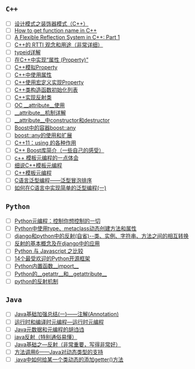 ## `C++`
- [ ] [设计模式之装饰器模式（C++）](https://blog.csdn.net/hailong0715/article/details/51751208)
- [ ] [How to get function name in C++](https://codeyarns.com/2018/08/22/how-to-get-function-name-in-c/)
- [ ] [A Flexible Reflection System in C++: Part 1](https://preshing.com/20180116/a-primitive-reflection-system-in-cpp-part-1/)
- [ ] [C++的 RTTI 观念和用途（非常详细）](https://www.cnblogs.com/findumars/p/6358194.html)
- [ ] [typeid详解](https://blog.csdn.net/TuxedoLinux/article/details/80604377)
- [ ] [在C++中实现“属性 (Property)”](https://www.cnblogs.com/zjg820207/articles/7637035.html)
- [ ] [C++模拟Property](https://bbs.csdn.net/topics/110073537)
- [ ] [C++中使用属性](https://blog.csdn.net/masefee/article/details/4023021)
- [ ] [C++使用宏定义实现Property](https://blog.csdn.net/masefee/article/details/4023021)
- [ ] [C++类构造函数初始化列表](https://www.cnblogs.com/BlueTzar/articles/1223169.html)
- [ ] [C++实现反射类](https://www.cnblogs.com/feixue/p/cplusplus_reflector.html)
- [ ] [OC __attribute__使用](https://www.jianshu.com/p/e2dfccc32c80)
- [ ] [__attribute__机制详解](https://www.cnblogs.com/marvin-notes/p/4482805.html)
- [ ] [__attribute__中constructor和destructor](https://www.cnblogs.com/alantu2018/p/8465919.html)
- [ ] [Boost中的容器boost::any](https://blog.csdn.net/iFuMI/article/details/51645803)
- [ ] [boost::any的使用和扩展](https://blog.csdn.net/mfcing/article/details/44705831)
- [ ] [C++11：using 的各种作用](https://blog.csdn.net/wishchin/article/details/79870177)
- [ ] [C++ Boost库简介（一些自己的感受）](https://www.cnblogs.com/findumars/p/7257415.html)
- [ ] [c++ 模板元编程的一点体会](https://www.cnblogs.com/catch/p/3952141.html)
- [ ] [细说C++模板元编程](https://www.cnblogs.com/chillblood/p/4083506.html)
- [ ] [C++模板元编程](https://blog.csdn.net/nbadwde/article/details/80674069)
- [ ] [C语言泛型编程——泛型冒泡排序](https://blog.csdn.net/weixin_43919932/article/details/90573445)
- [ ] [如何在C语言中实现简单的泛型编程(一)](https://blog.csdn.net/skyline0623/article/details/6164011)

## `Python`
- [ ] [Python元编程：控制你想控制的一切](https://blog.csdn.net/qq_41235053/article/details/81591926)
- [ ] [Python中使用type、metaclass动态创建方法和属性](https://www.cnblogs.com/phpper/p/10627838.html)
- [ ] [django和python中的反射(自省)--类、实例、字符串、方法之间的相互转换](https://blog.csdn.net/DrCBin/article/details/80214232)
- [ ] [反射的基本概念及在django中的应用](https://www.cnblogs.com/even-07/p/10586839.html)
- [ ] [Python 与 Javascript 之比较](https://www.cnblogs.com/rrxc/p/4401482.html)
- [ ] [14个最受欢迎的Python开源框架](https://www.cnblogs.com/rrxc/p/4150912.html#3082538)
- [ ] [Python内置函数__import__](https://www.cnblogs.com/sesshoumaru/p/6130171.html)
- [ ] [Python的__getattr__和__getattribute__](https://www.cnblogs.com/blackmatrix/p/5681480.html)
- [ ] [python的反射机制](https://www.cnblogs.com/Guido-admirers/p/6206212.html)

## `Java`
- [ ] [Java基础加强总结(一)——注解(Annotation)](https://www.cnblogs.com/xdp-gacl/p/3622275.html)
- [ ] [运行时和编译时元编程—运行时元编程](http://ifeve.com/groovy-runtime-metaprogramming/)
- [ ] [Java元数据和元编程的胡诌诌](https://blog.csdn.net/qq_24489717/article/details/86758227)
- [ ] [java反射（特别通俗易懂）](https://blog.csdn.net/lwl20140904/article/details/80163880)
- [ ] [Java基础之—反射（非常重要，写得非常好）](https://blog.csdn.net/weixin_40137479/article/details/79464438)
- [ ] [方法调用6——Java对动态类型的支持](https://www.jianshu.com/p/9dd47484e700)
- [ ] [ java中如何给某一个类动态的添加getter()方法](https://bbs.csdn.net/topics/320028342?locationNum=15)